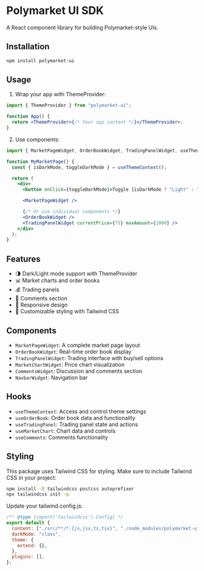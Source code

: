 # Polymarket UI SDK

A React component library for building Polymarket-style UIs.

## Installation

```bash
npm install polymarket-ui
```

## Usage

1. Wrap your app with ThemeProvider:

```jsx
import { ThemeProvider } from "polymarket-ui";

function App() {
  return <ThemeProvider>{/* Your app content */}</ThemeProvider>;
}
```

2. Use components:

```jsx
import { MarketPageWidget, OrderBookWidget, TradingPanelWidget, useThemeContext } from "polymarket-ui";

function MyMarketPage() {
  const { isDarkMode, toggleDarkMode } = useThemeContext();

  return (
    <div>
      <button onClick={toggleDarkMode}>Toggle {isDarkMode ? "Light" : "Dark"} Mode</button>

      <MarketPageWidget />

      {/* Or use individual components */}
      <OrderBookWidget />
      <TradingPanelWidget currentPrice={75} maxAmount={1000} />
    </div>
  );
}
```

## Features

- 🌗 Dark/Light mode support with ThemeProvider
- 📊 Market charts and order books
- 💰 Trading panels
- 💬 Comments section
- 📱 Responsive design
- 🎨 Customizable styling with Tailwind CSS

## Components

- `MarketPageWidget`: A complete market page layout
- `OrderBookWidget`: Real-time order book display
- `TradingPanelWidget`: Trading interface with buy/sell options
- `MarketChartWidget`: Price chart visualization
- `CommentsWidget`: Discussion and comments section
- `NavbarWidget`: Navigation bar

## Hooks

- `useThemeContext`: Access and control theme settings
- `useOrderBook`: Order book data and functionality
- `useTradingPanel`: Trading panel state and actions
- `useMarketChart`: Chart data and controls
- `useComments`: Comments functionality

## Styling

This package uses Tailwind CSS for styling. Make sure to include Tailwind CSS in your project:

```bash
npm install -D tailwindcss postcss autoprefixer
npx tailwindcss init -p
```

Update your tailwind.config.js:

```js
/** @type {import('tailwindcss').Config} */
export default {
  content: ["./src/**/*.{js,jsx,ts,tsx}", "./node_modules/polymarket-ui/**/*.{js,jsx,ts,tsx}"],
  darkMode: "class",
  theme: {
    extend: {},
  },
  plugins: [],
};
```
